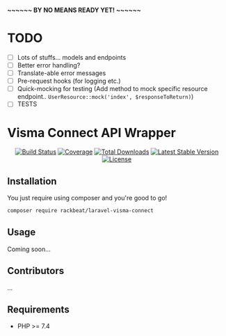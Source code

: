 **~~~~~~ BY NO MEANS READY YET! ~~~~~~**

# TODO
- [ ] Lots of stuffs... models and endpoints
- [ ] Better error handling?
- [ ] Translate-able error messages
- [ ] Pre-request hooks (for logging etc.)
- [ ] Quick-mocking for testing (Add method to mock specific resource endpoint.. `UserResource::mock('index', $responseToReturn)`)
- [ ] TESTS

# Visma Connect API Wrapper

<p align="center"> 
<a href="https://travis-ci.org/Rackbeat/laravel-visma-connect"><img src="https://img.shields.io/travis/Rackbeat/laravel-visma-connect.svg?style=flat-square" alt="Build Status"></a>
<a href="https://coveralls.io/github/Rackbeat/laravel-visma-connect"><img src="https://img.shields.io/coveralls/Rackbeat/laravel-visma-connect.svg?style=flat-square" alt="Coverage"></a>
<a href="https://packagist.org/packages/rackbeat/laravel-visma-connect"><img src="https://img.shields.io/packagist/dt/rackbeat/laravel-visma-connect.svg?style=flat-square" alt="Total Downloads"></a>
<a href="https://packagist.org/packages/rackbeat/laravel-visma-connect"><img src="https://img.shields.io/packagist/v/rackbeat/laravel-visma-connect.svg?style=flat-square" alt="Latest Stable Version"></a>
<a href="https://packagist.org/packages/rackbeat/laravel-visma-connect"><img src="https://img.shields.io/packagist/l/rackbeat/laravel-visma-connect.svg?style=flat-square" alt="License"></a>
</p>

## Installation

You just require using composer and you're good to go!

```bash
composer require rackbeat/laravel-visma-connect
```

## Usage

Coming soon...

## Contributors

...

## Requirements
* PHP >= 7.4
